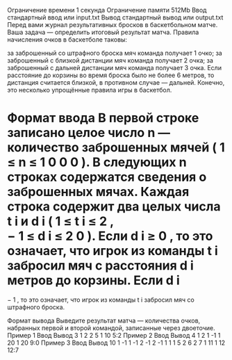 
Ограничение времени	1 секунда
Ограничение памяти	512Mb
Ввод	стандартный ввод или input.txt
Вывод	стандартный вывод или output.txt
Перед вами журнал результативных бросков в баскетбольном матче. Ваша задача — определить итоговый результат матча.
Правила начисления очков в баскетболе таковы:

за заброшенный со штрафного броска мяч команда получает 1 очко;
за заброшенный с близкой дистанции мяч команда получает 2 очка;
за заброшенный с дальней дистанции мяч команда получает 3 очка.
Если расстояние до корзины во время броска было не более 
6
 метров, то дистанция считается близкой, в противном случае — дальней. Конечно, это несколько упрощённые правила игры в баскетбол.

Формат ввода
В первой строке записано целое число 
n
 — количество заброшенных мячей (
1
≤
n
≤
1
0
0
0
).
В следующих 
n
 строках содержатся сведения о заброшенных мячах. Каждая строка содержит два целых числа 
t
i
 и 
d
i
 (
1
≤
t
i
≤
2
,  
−
1
≤
d
i
≤
2
0
). Если 
d
i
≥
0
, то это означает, что игрок из команды 
t
i
 забросил мяч с расстояния 
d
i
 метров до корзины. Если 
d
i
=
−
1
, то это означает, что игрок из команды 
t
i
 забросил мяч со штрафного броска.

Формат вывода
Выведите результат матча — количества очков, набранных первой и второй командой, записанные через двоеточие.
Пример 1
Ввод	Вывод
3
1 2
2 5
1 10
5:2
Пример 2
Ввод	Вывод
4
1 2
1 -1
1 20
1 20
9:0
Пример 3
Ввод	Вывод
10
1 -1
1 -1
2 -1
2 -1
1 1
1 5
2 6
2 7
1 11
1 12
12:7
